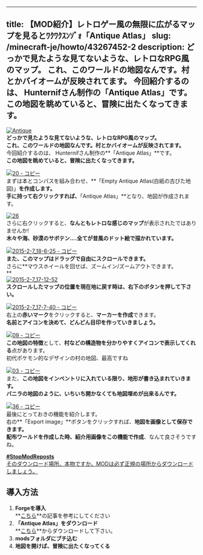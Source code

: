 
---
title: 【MOD紹介】レトロゲー風の無限に広がるマップを見るとﾜｸﾜｸｽﾝｿﾞｫ「Antique Atlas」
slug: /minecraft-je/howto/43267452-2
description: どっかで見たような見てないような、レトロなRPG風のマップ。
 これ、このワールドの地図なんです。村とかバイオームが反映されてます。
 今回紹介するのは、 Hunternifさん制作の「Antique Atlas」です。
 この地図を眺めていると、冒険に出たくなってきます。
---

[![Antique](https://cdn-ak.f.st-hatena.com/images/fotolife/s/sasigume/20210208/20210208150626.png)](#8/c/8c1cd96f.png "Antique")  
**どっかで見たような見てないような、レトロなRPG風のマップ。  
これ、このワールドの地図なんです。村とかバイオームが反映されてます。**  
今回紹介するのは、 Hunternifさん制作の**「Antique Atlas」**です。  
**この地図を眺めていると、冒険に出たくなってきます。**

[![20 - コピー](https://cdn-ak.f.st-hatena.com/images/fotolife/s/sasigume/20210208/20210208150156.png)](#8/7/874a094a.png "20 - コピー")  
まずは本とコンパスを組み合わせ、**「Empty Antique Atlas(白紙の古びた地図)」**を作成します。  
**手に持って右クリック**すれば、**「Antique Atlas」**となり、地図が作成されます。

[![26](https://cdn-ak.f.st-hatena.com/images/fotolife/s/sasigume/20210208/20210208151240.png)](#9/2/92f1c4be.png "26")  
さらに右クリックすると、**なんともレトロな感じのマップ**が表示されたではありませんか!  
**木々や海、砂漠のサボテン….全てが昔風のドット絵で描かれています。**

[![2015-2-7_18-6-25 - コピー](https://cdn-ak.f.st-hatena.com/images/fotolife/s/sasigume/20210208/20210208142842.jpg)](#6/a/6a5a2cc0.jpg "2015-2-7_18-6-25 - コピー")  
**また、このマップはドラッグで自由にスクロールできます。**  
さらに**マウスホイールを回せば、ズームイン/ズームアウトできます。  
**  
[![2015-2-7_17-12-52](https://cdn-ak.f.st-hatena.com/images/fotolife/s/sasigume/20210208/20210208124814.jpg)](#0/3/039bb334.jpg "2015-2-7_17-12-52")  
**スクロールしたマップの位置を現在地に戻す時は、右下のボタンを押して下さい。**

[![2015-2-7_17-7-40 - コピー](https://cdn-ak.f.st-hatena.com/images/fotolife/s/sasigume/20210208/20210208144518.jpg)](#7/8/78c08937.jpg "2015-2-7_17-7-40 - コピー")  
右上の**赤いマーク**をクリックすると、**マーカーを作成**できます。  
**名前とアイコンを決めて、どんどん目印を作っていきましょう。**

[![09 - コピー](https://cdn-ak.f.st-hatena.com/images/fotolife/s/sasigume/20210208/20210208175144.png)](#f/0/f033a9d0.png "09 - コピー")  
**この地図の特徴**として、**村などの構造物を分かりやすくアイコンで表示してくれる**点があります。  
初代ポケモン的なデザインの村の地図、最高ですね

[![03 - コピー](https://cdn-ak.f.st-hatena.com/images/fotolife/s/sasigume/20210208/20210208153417.png)](#a/7/a716baa1.png "03 - コピー")  
また、**この地図をインベントリに入れている限り、地形が書き込まれていきます。**  
**バニラの地図のように、いちいち開かなくても地図埋めが出来るんです。**

[![36 - コピー](https://cdn-ak.f.st-hatena.com/images/fotolife/s/sasigume/20210208/20210208131306.png)](#1/c/1c7011fb.png "36 - コピー")  
最後にとっておきの機能を紹介します。  
右の**「Export image」**ボタンをクリックすれば、**地図を画像として保存できます。**  
**配布ワールドを作成した時、紹介用画像をこの機能で作成**、なんて良さそうですね。

[**#StopModReposts**  
そのダウンロード場所、本物ですか。MODは必ず正規の場所からダウンロードしましょう。](https://www.napoan.com/stop-mod-reposts/)

## 導入方法 

1.  **Forgeを導入**  
    **[こちら](/new-way-to-install-mod/#forge-inst)**の記事を参考にしてください
2.  **「Antique Atlas」をダウンロード**  
    **[こちら](http://www.minecraftforum.net/forums/mapping-and-modding/minecraft-mods/1292324-antique-atlas "MOD「Antique Atlas」のダウンロード")**からダウンロードして下さい。
3.  **modsフォルダにブチ込む** 
4.  **地図を開けば、冒険に出たくなってくる**
